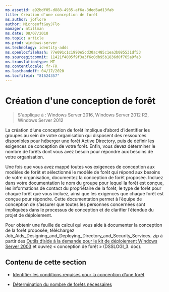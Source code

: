 ```yaml
---
ms.assetid: e92bdf05-d888-4935-af6a-8ded6ad13fab
title: Création d'une conception de forêt
ms.author: joflore
author: MicrosoftGuyJFlo
manager: mtillman
ms.date: 08/07/2018
ms.topic: article
ms.prod: windows-server
ms.technology: identity-adds
ms.openlocfilehash: 77e091c1c1990e5cd30ac485c1ea3b085531df53
ms.sourcegitcommit: 11421f4005f9f3a3f6c0db95b1836d0f765a9fa3
ms.translationtype: MT
ms.contentlocale: fr-FR
ms.lasthandoff: 04/17/2020
ms.locfileid: "81624357"
---
```

# <a name="creating-a-forest-design"></a>Création d'une conception de forêt

> S'applique à : Windows Server 2016, Windows Server 2012 R2, Windows Server 2012

La création d’une conception de forêt implique d’abord d’identifier les groupes au sein de votre organisation qui disposent des ressources disponibles pour héberger une forêt Active Directory, puis de définir les exigences de conception de votre forêt. Enfin, vous devez déterminer le nombre de forêts dont vous avez besoin pour répondre aux besoins de votre organisation.

Une fois que vous avez mappé toutes vos exigences de conception aux modèles de forêt et sélectionné le modèle de forêt qui répond aux besoins de votre organisation, documentez la conception de forêt proposée. Incluez dans votre documentation le nom du groupe pour lequel la forêt est conçue, les informations de contact du propriétaire de la forêt, le type de forêt pour chaque forêt que vous incluez, ainsi que les exigences que chaque forêt est conçue pour répondre. Cette documentation permet à l’équipe de conception de s’assurer que toutes les personnes concernées sont impliquées dans le processus de conception et de clarifier l’étendue du projet de déploiement.

Pour obtenir une feuille de calcul qui vous aide à documenter la conception de la forêt proposée, téléchargez Job_Aids_Designing_and_Deploying_Directory_and_Security_Services. zip à partir des [Outils d’aide à la demande pour le kit de déploiement Windows Server 2003](https://microsoft.com/download/details.aspx?id=9608) et ouvrez « conception de forêt » (DSSLOGI_3. doc).

## <a name="in-this-section"></a>Contenu de cette section

- [Identifier les conditions requises pour la conception d’une forêt](../../ad-ds/plan/Identifying-Forest-Design-Requirements.md)

- [Détermination du nombre de forêts nécessaires](../../ad-ds/plan/Determining-the-Number-of-Forests-Required.md)
